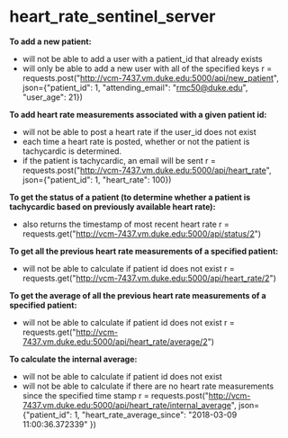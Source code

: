 # heart_rate_sentinel_server

**To add a new patient:**
- will not be able to add a user with a patient_id that already exists 
- will only be able to add a new user with all of the specified keys
r = requests.post("http://vcm-7437.vm.duke.edu:5000/api/new_patient", json={"patient_id": 1, "attending_email": "rmc50@duke.edu", "user_age": 21})   

**To add heart rate measurements associated with a given patient id:**
- will not be able to post a heart rate if the user_id does not exist 
- each time a heart rate is posted, whether or not the patient is tachycardic is determined.
- if the patient is tachycardic, an email will be sent
r = requests.post("http://vcm-7437.vm.duke.edu:5000/api/heart_rate", json={"patient_id": 1, "heart_rate": 100})   

**To get the status of a patient (to determine whether a patient is tachycardic based on previously available heart rate):**
- also returns the timestamp of most recent heart rate
r = requests.get("http://vcm-7437.vm.duke.edu:5000/api/status/2")

**To get all the previous heart rate measurements of a specified patient:**
- will not be able to calculate if patient id does not exist
r = requests.get("http://vcm-7437.vm.duke.edu:5000/api/heart_rate/2")

**To get the average of all the previous heart rate measurements of a specified patient:**
- will not be able to calculate if patient id does not exist
r = requests.get("http://vcm-7437.vm.duke.edu:5000/api/heart_rate/average/2")

**To calculate the internal average:**
- will not be able to calculate if patient id does not exist
- will not be able to calculate if there are no heart rate measurements since the specified time stamp
r = requests.post("http://vcm-7437.vm.duke.edu:5000/api/heart_rate/internal_average", json={"patient_id": 1, "heart_rate_average_since": "2018-03-09 11:00:36.372339" })   
